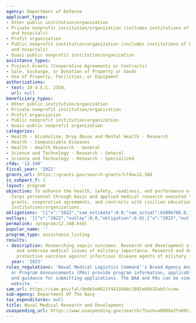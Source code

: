 ```yaml
---
agency: Department of Defense
applicant_types:
- Other public institution/organization
- Private nonprofit institution/organization (includes institutions of higher education
  and hospitals)
- Profit organization
- Public nonprofit institution/organization (includes institutions of higher education
  and hospitals)
- Quasi-public nonprofit institution/organization
assistance_types:
- Project Grants (Cooperative Agreements or Contracts)
- Sale, Exchange, or Donation of Property or Goods
- Use of Property, Facilities, or Equipment
authorizations:
- text: 10 U.S.C. 2358.
  url: null
beneficiary_types:
- Other public institution/organization
- Private nonprofit institution/organization
- Profit organization
- Public nonprofit institution/organization
- Quasi-public nonprofit organization
categories:
- Health - Alcoholism, Drug Abuse and Mental Health - Research
- Health - Communicable Diseases
- Health - Health Research - General
- Science and Technology - Research - General
- Science and Technology - Research - Specialized
cfda: '12.340'
fiscal_year: '2022'
grants_url: https://grants.gov/search-grants?cfda=12.340
is_subpart_f: 1
layout: program
objective: To enhance the health, safety, readiness, and performance of Navy and Marine
  Corps personnel through basic and applied medical research executed largely through
  grants, cooperative agreements, and contracts with civilian educational and research
  institutions/organizations.
obligations: '[{"x":"2022","sam_estimate":0.0,"sam_actual":83806786.0,"usa_spending_actual":12272093.54},{"x":"2023","sam_estimate":83806786.0,"sam_actual":0.0,"usa_spending_actual":17170694.03},{"x":"2024","sam_estimate":83806786.0,"sam_actual":0.0,"usa_spending_actual":16786496.34}]'
outlays: '[{"x":"2022","outlay":0.0,"obligation":0.0},{"x":"2023","outlay":0.0,"obligation":5339882.26},{"x":"2024","outlay":0.0,"obligation":0.0}]'
permalink: /program/12.340.html
popular_name: ''
program_type: assistance_listing
results:
- description: Researching sepsis outcomes. Research and development of operational
    and undersea medical issues of military importance. Research and development of
    protective vaccines against infectious disease agents of military importance.
  year: '2023'
rules_regulations: 'Naval Medical Logistics Command''s Broad Agency Announcement (BAA)
  or Program Announcements (PAs) provide program information, applicable regulations,
  and guidance for submitting applications. The BAA and PAs can be viewed at the Grants.gov
  website. '
sam_url: https://sam.gov/fal/9e0b5e8021f4415bb0c1891e66b25abf/view
sub-agency: Department Of The Navy
tax_expenditures: null
title: Naval Medical Research and Development
usaspending_url: https://www.usaspending.gov/search/?hash=a0809e2fe69c21eb9b30c37cf600df83
---
```

